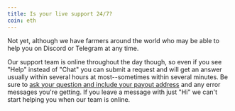 ```yaml
---
title: Is your live support 24/7?
coin: eth
---
```


Not yet, although we have farmers around the world who may be able to help you on Discord or Telegram at any time.

Our support team is online throughout the day though, so even if you see "Help" instead of "Chat" you can submit a request and will get an answer usually within several hours at most--sometimes within several minutes. Be sure to [ask your question and include your payout address](https://www.reddit.com/r/Flexpool/comments/p15yyn/getting_the_best_results_from_flexpool_support_or/) and any error messages you're getting. If you leave a message with just "Hi" we can't start helping you when our team is online.
